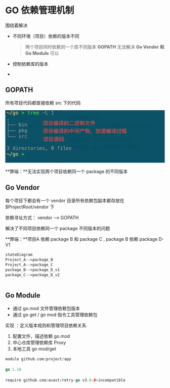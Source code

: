 # GO 依赖管理机制

围绕着解决

+   不同环境（项目）依赖的版本不同

    >   两个项目同时依赖同一个库不同版本 **GOPATH** 无法解决  **Go Vender 和 Go Module** 可以

+   控制依赖库的版本

+   

## GOPATH

所有项目代码都直接依赖 src 下的代码

![202301301942255](https://raw.githubusercontent.com/chen-huicheng/ImageHub/main/typora_img/202307101254404.png)

**弊端：**无法实现两个项目依赖同一个 package 的不同版本

## Go  Vendor

每个项目下都会有一个 vendor 目录所有依赖包副本都存放在  $ProjectRoot/vendor 下

依赖寻址方式： vendor -->  GOPATH

解决了不同项目依赖同一个 package 不同版本的问题

**弊端：**项目A 依赖 package B 和 package C , package B 依赖 package D-V1 

```mermaid
stateDiagram
Project_A-->package_B
Project_A-->package_C
package_B-->package_D_v1
package_C-->package_D_v2


```

## Go Module 

+   通过 go.mod 文件管理依赖包版本
+   通过 go get / go mod 指令工具管理依赖包

实现 ：定义版本规则和管理项目依赖关系

1.   配置文件，描述依赖  go.mod
2.   中心仓库管理依赖库  Proxy
3.   本地工具                     go mod/get

```go
module github.com/project/app 

go 1.18

require github.com/avast/retry-go v3.0.0+incompatible
```

